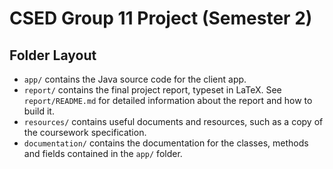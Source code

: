 # CSED Group 11 Project (Semester 2)

## Folder Layout

- `app/` contains the Java source code for the client app.
- `report/` contains the final project report, typeset in LaTeX. See `report/README.md` for
  detailed information about the report and how to build it.
- `resources/` contains useful documents and resources, such as a copy of the coursework
  specification.
- `documentation/` contains the documentation for the classes, methods and fields contained in the `app/` folder.
